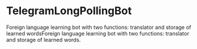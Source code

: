 # TelegramLongPollingBot
Foreign language learning bot with two functions: translator and storage of learned wordsForeign language learning bot with two functions: translator and storage of learned words.
